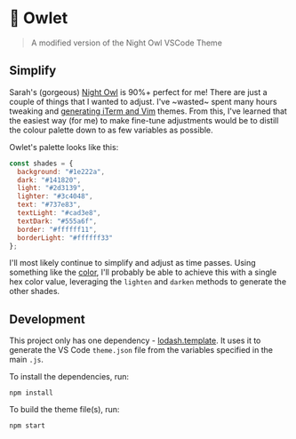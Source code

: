 # 🦉 Owlet

> A modified version of the Night Owl VSCode Theme

## Simplify

Sarah's (gorgeous) [Night Owl](https://github.com/sdras/night-owl-vscode-theme) is 90%+ perfect for me! There are just a couple of things that I wanted to adjust.
I've ~wasted~ spent many hours tweaking and [generating iTerm and Vim](https://github.com/ItsJonQ/base16-builder) themes. From this, I've learned that the easiest way (for me) to make fine-tune adjustments would be to distill the colour palette down to as few variables as possible.

Owlet's palette looks like this:

```js
const shades = {
  background: "#1e222a",
  dark: "#141820",
  light: "#2d3139",
  lighter: "#3c4048",
  text: "#737e83",
  textLight: "#cad3e8",
  textDark: "#555a6f",
  border: "#ffffff11",
  borderLight: "#ffffff33"
};
```

I'll most likely continue to simplify and adjust as time passes. Using something like the [color](https://www.npmjs.com/package/color), I'll probably be able to achieve this with a single hex color value, leveraging the `lighten` and `darken` methods to generate the other shades.

## Development

This project only has one dependency - [lodash.template](https://www.npmjs.com/package/lodash.template). It uses it to generate the VS Code `theme.json` file from the variables specified in the main `.js`.

To install the dependencies, run:

```
npm install
```

To build the theme file(s), run:

```
npm start
```
